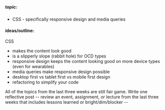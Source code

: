 ##### topic: 
- CSS - specifically responsive design and media queries

#### ideas/outline:
CSS 
- makes the content look good
- is a slipperly slope (rabbit hole) for OCD types
- responsive design keeps the content looking good on more device types (even for wearables)
- media queries make responsive design possible
- desktop first vs tablet first vs mobile first design
- refactoring to simplify your code

All of the topics from the last three weeks are still fair game. Write one reflective post -- review an event, assignment, or lecture from the last three weeks that includes lessons learned or bright/dim/blocker --
